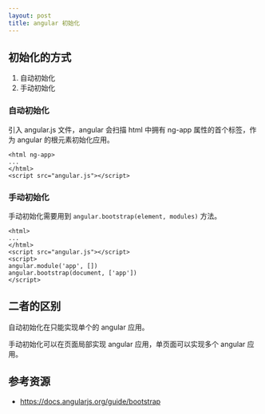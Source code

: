 ```yaml
---
layout: post
title: angular 初始化
---
```


## 初始化的方式

1. 自动初始化
2. 手动初始化

### 自动初始化

引入 angular.js 文件，angular 会扫描 html 中拥有 ng-app 属性的首个标签，作为 angular 的根元素初始化应用。
	
	
	<html ng-app>
	...
	</html>
	<script src="angular.js"></script>

### 手动初始化

手动初始化需要用到 `angular.bootstrap(element, modules)` 方法。

	<html>
	...
	</html>
	<script src="angular.js"></script>
	<script>
	angular.module('app', [])
	angular.bootstrap(document, ['app'])
	</script>

## 二者的区别

自动初始化在只能实现单个的 angular 应用。

手动初始化可以在页面局部实现 angular 应用，单页面可以实现多个 angular 应用。

## 参考资源

* https://docs.angularjs.org/guide/bootstrap